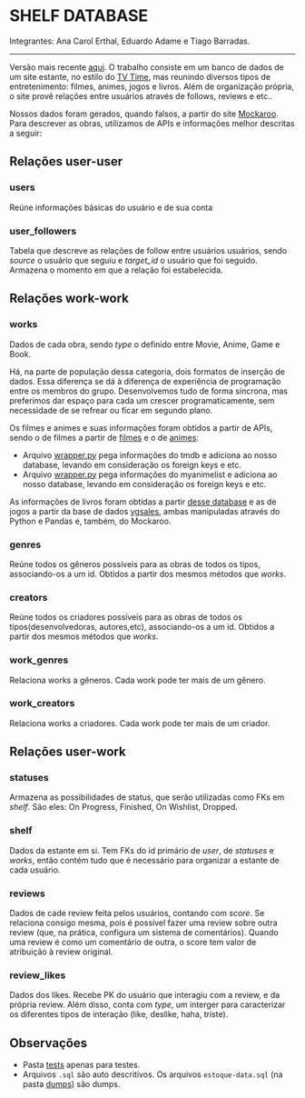 # SHELF DATABASE

Integrantes: Ana Carol Erthal, Eduardo Adame e Tiago Barradas.

---
Versão mais recente [aqui](./dumps/estoque-16-09-21.sql).
O trabalho consiste em um banco de dados de um site estante, no estilo do [TV Time](https://www.tvtime.com/), mas reunindo diversos tipos de entretenimento: filmes, animes, jogos e livros. Além de organização própria, o site provê relações entre usuários através de follows, reviews e etc..

Nossos dados foram gerados, quando falsos, a partir do site [Mockaroo](https://www.mockaroo.com/). Para descrever as obras, utilizamos de APIs e informações melhor descritas a seguir:


## Relações user-user

### users
Reúne informações básicas do usuário e de sua conta

### user_followers
Tabela que descreve as relações de follow entre usuários usuários, sendo *source* o usuário que seguiu e *target_id* o usuário que foi seguido. Armazena o momento em que a relação foi estabelecida.

## Relações work-work

### works
Dados de cada obra, sendo *type* o definido entre Movie, Anime, Game e Book. 

Há, na parte de população dessa categoria, dois formatos de inserção de dados. Essa diferença se dá à diferença de experiência de programação entre os membros do grupo. Desenvolvemos tudo de forma síncrona, mas preferimos dar espaço para cada um crescer programaticamente, sem necessidade de se refrear ou ficar em segundo plano.

 Os filmes e animes e suas informações foram obtidos a partir de APIs, sendo o de filmes a partir de [filmes](https://www.themoviedb.org/?language=pt-BR) e o de [animes](https://myanimelist.net/):

- Arquivo [wrapper.py](./movie_wrapper.py) pega informações do tmdb e adiciona ao nosso database, levando em consideração os foreign keys e etc.
- Arquivo [wrapper.py](./anime_wrapper.py) pega informações do myanimelist e adiciona ao nosso database, levando em consideração os foreign keys e etc. 

As informações de livros foram obtidas a partir [desse database](https://gist.github.com/jaidevd/23aef12e9bf56c618c41) e as de jogos a partir da base de dados [vgsales](https://www.kaggle.com/kedokedokedo/vgsales), ambas manipuladas através do Python e Pandas e, também, do Mockaroo.

### genres

Reúne todos os gêneros possíveis para as obras de todos os tipos, associando-os a um id. Obtidos a partir dos mesmos métodos que _works_.

### creators
Reúne todos os criadores possíveis para as obras de todos os tipos(desenvolvedoras, autores,etc), associando-os a um id. Obtidos a partir dos mesmos métodos que _works_.

### work_genres
Relaciona works a gêneros. Cada work pode ter mais de um gênero.

### work_creators
Relaciona works a criadores. Cada work pode ter mais de um criador.

## Relações user-work

### statuses
Armazena as possibilidades de status, que serão utilizadas como FKs em _shelf_. São eles: On Progress, Finished, On Wishlist, Dropped.

### shelf
Dados da estante em si. Tem FKs do id primário de *user*, de *statuses* e *works*, então contém tudo que é necessário para organizar a estante de cada usuário.

### reviews
Dados de cade review feita pelos usuários, contando com *score*. Se relaciona consigo mesma, pois é possível fazer uma review sobre outra review (que, na prática, configura um sistema de comentários). Quando uma review é como um comentário de outra, o score tem valor de atribuição à review original.

### review_likes
Dados dos likes. Recebe PK do usuário que interagiu com a review, e da própria review. Além disso, conta com *type*, um interger para caracterizar os diferentes tipos de interação (like, deslike, haha, triste). 


## Observações
- Pasta [tests](./tests/) apenas para testes.
- Arquivos `.sql` são auto descritivos. Os arquivos `estoque-data.sql` (na pasta [dumps](./dumps/)) são dumps. 
